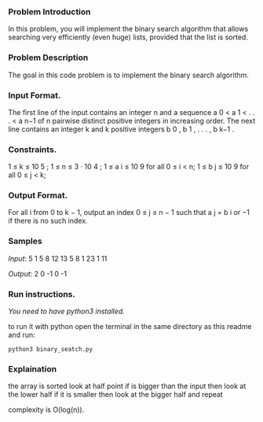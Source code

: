 ### Problem Introduction
In this problem, you will implement the binary search algorithm that allows searching
very efficiently (even huge) lists, provided that the list is sorted.
### Problem Description
The goal in this code problem is to implement the binary search algorithm.
### Input Format.
The first line of the input contains an integer n and a sequence a 0 < a 1 < . . . < a n−1
of n pairwise distinct positive integers in increasing order. The next line contains an integer k and k
positive integers b 0 , b 1 , . . . , b k−1 .

### Constraints.
1 ≤ k ≤ 10 5 ; 1 ≤ n ≤ 3 · 10 4 ; 1 ≤ a i ≤ 10 9 for all 0 ≤ i < n; 1 ≤ b j ≤ 10 9 for all 0 ≤ j < k;
### Output Format. 
For all i from 0 to k − 1, output an index 0 ≤ j ≤ n − 1 such that a j = b i or −1 if there
is no such index.

### Samples

*Input*:
5 1 5 8 12 13
5 8 1 23 1 11

*Output*: 
2 0 -1 0 -1


### Run instructions.
*You need to have python3 installed.*

to run it with python open the terminal in the same directory as this readme and run:

`python3 binary_seatch.py`

### Explaination

the array is sorted look at half point if is bigger than the input then look
at the lower half if it is smaller then look at the bigger half and repeat

complexity is O(log(n)).

